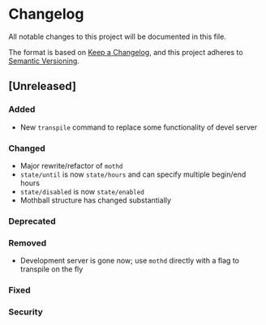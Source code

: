 # Changelog
All notable changes to this project will be documented in this file.

The format is based on [Keep a Changelog](https://keepachangelog.com/en/1.0.0/),
and this project adheres to [Semantic Versioning](https://semver.org/spec/v2.0.0.html).

## [Unreleased]
### Added
- New `transpile` command to replace some functionality of devel server

### Changed
- Major rewrite/refactor of `mothd`
- `state/until` is now `state/hours` and can specify multiple begin/end hours
- `state/disabled` is now `state/enabled`
- Mothball structure has changed substantially

### Deprecated

### Removed
- Development server is gone now; use `mothd` directly with a flag to transpile on the fly

### Fixed

### Security


